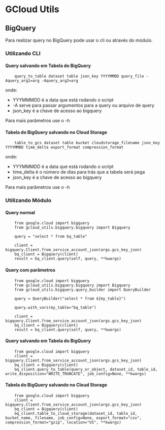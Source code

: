 # GCloud Utils

## BigQuery

Para realizar query no BigQuery pode usar o cli ou através do módulo.

### Utilizando CLI

#### Query salvando em Tabela do BigQuery

```
    query_to_table dataset table json_key YYYYMMDD query_file -Aquery_arg1=arg -Aquery_arg2=arg
```

onde:
- YYYMMMDD é a data que está rodando o script
- -A serve para passar argumentos para a query ou arquivo de query
- json_key é a chave de acesso ao bigquery

Para mais parâmetros use o -h

#### Tabela do BigQuery salvando no Cloud Storage

```
    table_to_gcs dataset table bucket cloudstorage_filename json_key YYYYMMDD time_delta export_format compression_format
```

onde:
- YYYMMMDD é a data que está rodando o script
- time_delta é o número de dias para trás que a tabela será pega
- json_key é a chave de acesso ao bigquery

Para mais parâmetros use o -h


### Utilizando Módulo

#### Query normal

```
    from google.cloud import bigquery
    from gcloud_utils.bigquery.bigquery import Bigquery

    query = "select * from bq_table"

    client = bigquery.Client.from_service_account_json(args.gcs_key_json)
    bq_client = Bigquery(client)
    result = bq_client.query(self, query, **kwargs)
```

#### Query com parâmetros


```
    from google.cloud import bigquery
    from gcloud_utils.bigquery.bigquery import Bigquery
    from gcloud_utils.bigquery.query_builder import QueryBuilder

    query = QueryBuilder("select * from ${my_table}")

    query.with_vars(my_table="bq_table")
    
    client = bigquery.Client.from_service_account_json(args.gcs_key_json)
    bq_client = Bigquery(client)
    result = bq_client.query(self, query, **kwargs)
```

#### Query salvando em Tabela do BigQuery


```
    from google.cloud import bigquery
    client = bigquery.Client.from_service_account_json(args.gcs_key_json)
    bq_client = Bigquery(client)
    bq_client.query_to_table(query_or_object, dataset_id, table_id, write_disposition="WRITE_TRUNCATE", job_config=None, **kwargs)
```

#### Tabela do BigQuery salvando no Cloud Storage


```
    from google.cloud import bigquery
    client = bigquery.Client.from_service_account_json(args.gcs_key_json)
    bq_client = Bigquery(client)
    bq_client.table_to_cloud_storage(dataset_id, table_id, bucket_name, filename, job_config=None, export_format="csv", compression_format="gzip", location="US", **kwargs)
```